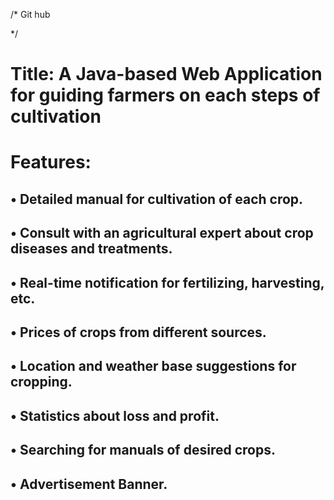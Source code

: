 /*
Git hub




*/




# Title: A Java-based Web Application for guiding farmers on each steps of cultivation
# Features:
## • Detailed manual for cultivation of each crop.
## • Consult with an agricultural expert about crop diseases and treatments.
## • Real-time notification for fertilizing, harvesting, etc.
## • Prices of crops from different sources.
## • Location and weather base suggestions for cropping.
## • Statistics about loss and profit.
## • Searching for manuals of desired crops.
## • Advertisement Banner. 
